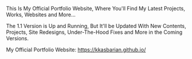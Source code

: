 This Is My Official Portfolio Website, Where You'll Find My Latest Projects, Works, Websites and More...

The 1.1 Version is Up and Running, But It'll be Updated With New Contents, Projects, Site Redesigns, Under-The-Hood Fixes and More in the Coming Versions.

My Official Portfolio Website: https://kkasbarian.github.io/
